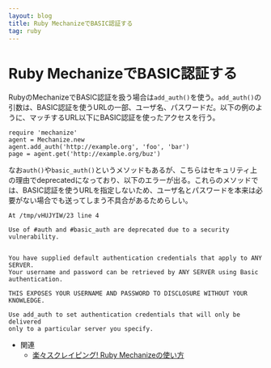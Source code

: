 ```yaml
---
layout: blog
title: Ruby MechanizeでBASIC認証する
tag: ruby
---
```


# Ruby MechanizeでBASIC認証する

RubyのMechanizeでBASIC認証を扱う場合は`add_auth()`を使う。`add_auth()`の引数は、BASIC認証を使うURLの一部、ユーザ名、パスワードだ。以下の例のように、マッチするURL以下にBASIC認証を使ったアクセスを行う。

~~~~
require 'mechanize'
agent = Mechanize.new
agent.add_auth('http://example.org', 'foo', 'bar')
page = agent.get('http://example.org/buz')
~~~~

なお`auth()`や`basic_auth()`というメソッドもあるが、こちらはセキュリティ上の理由でdeprecatedになっており、以下のエラーが出る。これらのメソッドでは、BASIC認証を使うURLを指定しないため、ユーザ名とパスワードを本来は必要がない場合でも送ってしまう不具合があるためらしい。

~~~~
At /tmp/vHUJYIW/23 line 4

Use of #auth and #basic_auth are deprecated due to a security vulnerability.


You have supplied default authentication credentials that apply to ANY SERVER.
Your username and password can be retrieved by ANY SERVER using Basic
authentication.

THIS EXPOSES YOUR USERNAME AND PASSWORD TO DISCLOSURE WITHOUT YOUR KNOWLEDGE.

Use add_auth to set authentication credentials that will only be delivered
only to a particular server you specify.
~~~~

- 関連
  - [楽々スクレイピング! Ruby Mechanizeの使い方](http://www.xmisao.com/2013/10/05/ruby-www-mechanize.html)
